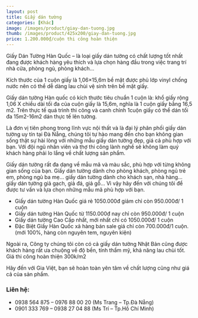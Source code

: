 ```yaml
---
layout: post
title: Giấy dán tường
categories: [Khác]
image: /images/product/giay-dan-tuong.jpg
thumb: /images/product/425x200/giay-dan-tuong.jpg
price: 1.200.000₫/cuộn thi công hoàn thiện
---
```


Giấy Dán Tường Hàn Quốc –  là loại giấy dán tường có chất lượng tốt nhất đang được khách hàng yêu thích và lựa chọn hàng đầu trong việc trang trí nhà cửa, phòng ngủ, phòng khách… 

Kích thước của 1 cuộn giấy là 1,06×15,6m bề mặt được phủ lớp vinyl chống nước nên có thể dễ dàng lau chùi vệ sinh trên bề mặt giấy.

Giấy dán tường Hàn quốc có kích thước tiêu chuẩn 1 cuộn là: khổ giấy rộng 1,06  X chiều dài tối đa của cuộn giấy là 15,6m, nghĩa là 1 cuộn giấy bằng 16,5 m2. Trên thực tế quá trình thi công và canh chỉnh 1cuộn giấy có thể dán tối đa 15m2-16m2 dán thực tế lên tường.

Là đơn vị tiên phong trong lĩnh vực nội thất và là đại lý phân phối giấy dán tường uy tín tại Đà Nẵng, chúng tôi tự hào mang đến cho bạn không gian sống thật sự hài lòng với những mẫu giấy dán tường đẹp, giá cả phù hợp với bạn. Với đội ngũ nhân viên và thợ thi công lành nghề sẽ không làm quý khách hàng phải lo lắng về chất lượng sản phẩm.

Giấy dán tường rất đa dạng về mẫu mã và màu sắc, phù hợp với từng không gian sống của bạn. Giấy dán tường dành cho phòng khách, phòng ngủ trẻ em, phòng ngủ ba mẹ… giấy dán tường dành cho khách sạn, nhà hàng…giấy dán tường giả gạch, giả đá, giả gỗ… Vì vậy hãy đến với chúng tôi để được tư vấn và lựa chọn những mẫu mã phù hợp với bạn.

- Giấy dán tường Hàn Quốc giá rẻ 1050.000đ giảm chỉ còn 950.000đ/ 1 cuộn
- Giấy dán tường Hàn Quốc từ 1150.000đ nay chỉ còn 950.000đ/ 1 cuộn
- Giấy dán tường Cao Cấp nhất, mới nhất chỉ có 1050.000đ/ 1 cuộn
- Đặc Biệt Giấy Hàn Quốc xả hàng bán sale giá chỉ còn 700.000đ/1 cuộn. (mới 100%, hàng còn nguyên tem, nguyên kiện)

Ngoài ra, Công ty chúng tôi còn có cả giấy dán tường Nhật Bản cũng được khách hàng rất ưa chuộng về độ bền, tính thẩm mỹ, khả năng lau chùi tốt. Giá thi công hoàn thiện 300k/m2

Hãy đến với Gia Việt, bạn sẽ hoàn toàn yên tâm về chất lượng cũng như giá cả của sản phẩm.

### Liên hệ:
- 0938 564 875 – 0976 88 00 20 (Ms Trang – Tp.Đà Nẵng)
- 0901 333 769 – 0938 27 04 88 (Ms Trí – Tp.Hồ Chí Minh)